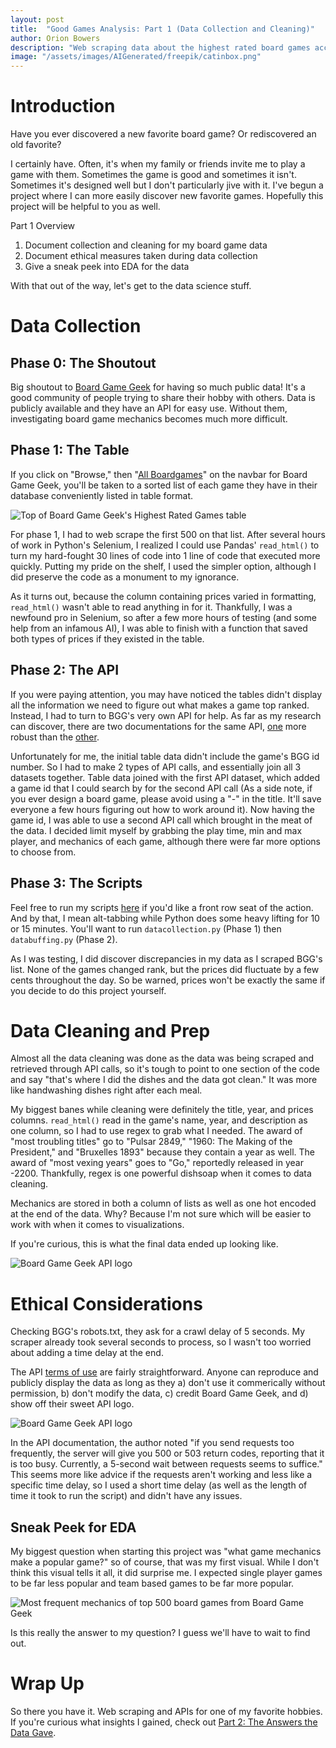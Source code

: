 ```yaml
---
layout: post
title:  "Good Games Analysis: Part 1 (Data Collection and Cleaning)"
author: Orion Bowers
description: "Web scraping data about the highest rated board games according to BoardGameGeek" 
image: "/assets/images/AIGenerated/freepik/catinbox.png"
---
```

# Introduction

Have you ever discovered a new favorite board game? Or rediscovered an old favorite?

I certainly have. Often, it's when my family or friends invite me to play a game with them. Sometimes the game is good and sometimes it isn't. Sometimes it's designed well but I don't particularly jive with it. I've begun a project where I can more easily discover new favorite games. Hopefully this project will be helpful to you as well.

Part 1 Overview

1. Document collection and cleaning for my board game data
2. Document ethical measures taken during data collection
3. Give a sneak peek into EDA for the data

With that out of the way, let's get to the data science stuff.

# Data Collection

## Phase 0: The Shoutout

Big shoutout to [Board Game Geek](https://boardgamegeek.com/) for having so much public data! It's a good community of people trying to share their hobby with others. Data is publicly available and they have an API for easy use. Without them, investigating board game mechanics becomes much more difficult.

## Phase 1: The Table
If you click on "Browse," then "[All Boardgames](https://boardgamegeek.com/browse/boardgame)" on the navbar for Board Game Geek, you'll be taken to a sorted list of each game they have in their database conveniently listed in table format.

![Top of Board Game Geek's Highest Rated Games table]({{site.url}}/{{site.baseurl}}/assets/images/goodgames/BGGTopRatingsTable.png)

For phase 1, I had to web scrape the first 500 on that list. After several hours of work in Python's Selenium, I realized I could use Pandas' `read_html()` to turn my hard-fought 30 lines of code into 1 line of code that executed more quickly. Putting my pride on the shelf, I used the simpler option, although I did preserve the code as a monument to my ignorance. 

As it turns out, because the column containing prices varied in formatting, `read_html()` wasn't able to read anything in for it. Thankfully, I was a newfound pro in Selenium, so after a few more hours of testing (and some help from an infamous AI), I was able to finish with a function that saved both types of prices if they existed in the table.

## Phase 2: The API
If you were paying attention, you may have noticed the tables didn't display all the information we need to figure out what makes a game top ranked. Instead, I had to turn to BGG's very own API for help. As far as my research can discover, there are two documentations for the same API, [one](https://boardgamegeek.com/wiki/page/BGG_XML_API&redirectedfrom=XML_API#) more robust than the [other](https://api.geekdo.com/xmlapi2).

Unfortunately for me, the initial table data didn't include the game's BGG id number. So I had to make 2 types of API calls, and essentially join all 3 datasets together. Table data joined with the first API dataset, which added a game id that I could search by for the second API call (As a side note, if you ever design a board game, please avoid using a "-" in the title. It'll save everyone a few hours figuring out how to work around it). Now having the game id, I was able to use a second API call which brought in the meat of the data. I decided limit myself by grabbing the play time, min and max player, and mechanics of each game, although there were far more options to choose from.

## Phase 3: The Scripts
Feel free to run my scripts [here](https://github.com/Orion00/goodgames) if you'd like a front row seat of the action. And by that, I mean alt-tabbing while Python does some heavy lifting for 10 or 15 minutes. You'll want to run `datacollection.py` (Phase 1) then `databuffing.py` (Phase 2).

As I was testing, I did discover discrepancies in my data as I scraped BGG's list. None of the games changed rank, but the prices did fluctuate by a few cents throughout the day. So be warned, prices won't be exactly the same if you decide to do this project yourself.

# Data Cleaning and Prep
Almost all the data cleaning was done as the data was being scraped and retrieved through API calls, so it's tough to point to one section of the code and say "that's where I did the dishes and the data got clean." It was more like handwashing dishes right after each meal.

My biggest banes while cleaning were definitely the title, year, and prices columns. `read_html()` read in the game's name, year, and description as one column, so I had to use regex to grab what I needed. The award of "most troubling titles" go to "Pulsar 2849," "1960: The Making of the President," and "Bruxelles 1893" because they contain a year as well. The award of "most vexing years" goes to "Go," reportedly released in year -2200. Thankfully, regex is one powerful dishsoap when it comes to data cleaning.

Mechanics are stored in both a column of lists as well as one hot encoded at the end of the data. Why? Because I'm not sure which will be easier to work with when it comes to visualizations.

If you're curious, this is what the final data ended up looking like.

![Board Game Geek API logo]({{site.url}}/{{site.baseurl}}/assets/images/goodgames/full_data_head.png)

# Ethical Considerations

Checking BGG's robots.txt, they ask for a crawl delay of 5 seconds. My scraper already took several seconds to process, so I wasn't too worried about adding a time delay at the end.

The API [terms of use](https://boardgamegeek.com/wiki/page/XML_API_Terms_of_Use) are fairly straightforward. Anyone can reproduce and publicly display the data as long as they a) don't use it commerically without permission, b) don't modify the data, c) credit Board Game Geek, and d) show off their sweet API logo.

![Board Game Geek API logo]({{site.url}}/{{site.baseurl}}/assets/images/goodgames/bggAPILogo.jpeg)

In the API documentation, the author noted "if you send requests too frequently, the server will give you 500 or 503 return codes, reporting that it is too busy. Currently, a 5-second wait between requests seems to suffice." This seems more like advice if the requests aren't working and less like a specific time delay, so I used a short time delay (as well as the length of time it took to run the script) and didn't have any issues.

## Sneak Peek for EDA

My biggest question when starting this project was "what game mechanics make a popular game?" so of course, that was my first visual. While I don't think this visual tells it all, it did surprise me. I expected single player games to be far less popular and team based games to be far more popular.

![Most frequent mechanics of top 500 board games from Board Game Geek]({{site.url}}/{{site.baseurl}}/assets/images/goodgames/mostFreqMechanics.png)

Is this really the answer to my question? I guess we'll have to wait to find out.

# Wrap Up
So there you have it. Web scraping and APIs for one of my favorite hobbies. If you're curious what insights I gained, check out [Part 2: The Answers the Data Gave](https://orion00.github.io/tinyproject/2022/12/09/good-games-part-2.html).